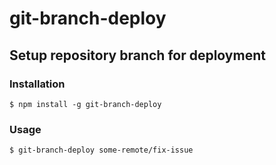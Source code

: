 # git-branch-deploy
## Setup repository branch for deployment

### Installation

	$ npm install -g git-branch-deploy

### Usage

	$ git-branch-deploy some-remote/fix-issue
